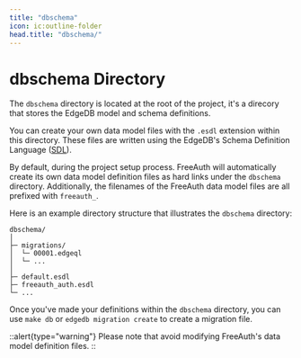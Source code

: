 ```yaml
---
title: "dbschema"
icon: ic:outline-folder
head.title: "dbschema/"
---
```


# dbschema Directory

The `dbschema` directory is located at the root of the project, it's a direcory that stores the EdgeDB model and schema definitions.

You can create your own data model files with the `.esdl` extension within this directory. These files are written using the EdgeDB's Schema Definition Language ([SDL](https://www.edgedb.com/docs/datamodel/index#schema)).


By default, during the project setup process. FreeAuth will automatically create its own data model definition files as hard links under the `dbschema` directory. Additionally, the filenames of the FreeAuth data model files are all prefixed with `freeauth_`.

Here is an example directory structure that illustrates the `dbschema` directory:

```
dbschema/
│
├─ migrations/
│  └─ 00001.edgeql
│  └─ ...
│
├─ default.esdl
├─ freeauth_auth.esdl
└─ ...
```

Once you've made your definitions within the `dbschema` directory, you can use `make db` or `edgedb migration create` to create a migration file.

::alert{type="warning"}
Please note that avoid modifying FreeAuth's data model definition files.
::
